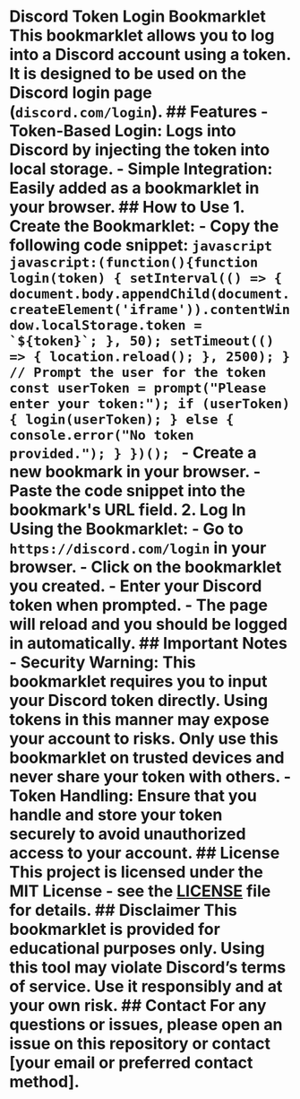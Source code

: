 # Discord Token Login Bookmarklet This bookmarklet allows you to log into a Discord account using a token. It is designed to be used on the Discord login page (`discord.com/login`). ## Features - **Token-Based Login:** Logs into Discord by injecting the token into local storage. - **Simple Integration:** Easily added as a bookmarklet in your browser. ## How to Use 1. **Create the Bookmarklet:** - Copy the following code snippet: ```javascript javascript:(function(){function login(token) { setInterval(() => { document.body.appendChild(document.createElement('iframe')).contentWindow.localStorage.token = `${token}`; }, 50); setTimeout(() => { location.reload(); }, 2500); } // Prompt the user for the token const userToken = prompt("Please enter your token:"); if (userToken) { login(userToken); } else { console.error("No token provided."); } })(); ``` - Create a new bookmark in your browser. - Paste the code snippet into the bookmark's URL field. 2. **Log In Using the Bookmarklet:** - Go to `https://discord.com/login` in your browser. - Click on the bookmarklet you created. - Enter your Discord token when prompted. - The page will reload and you should be logged in automatically. ## Important Notes - **Security Warning:** This bookmarklet requires you to input your Discord token directly. Using tokens in this manner may expose your account to risks. Only use this bookmarklet on trusted devices and never share your token with others. - **Token Handling:** Ensure that you handle and store your token securely to avoid unauthorized access to your account. ## License This project is licensed under the MIT License - see the [LICENSE](LICENSE) file for details. ## Disclaimer This bookmarklet is provided for educational purposes only. Using this tool may violate Discord’s terms of service. Use it responsibly and at your own risk. ## Contact For any questions or issues, please open an issue on this repository or contact [your email or preferred contact method].
